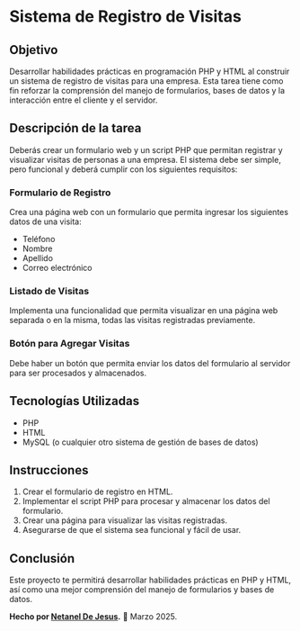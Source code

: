 # Sistema de Registro de Visitas

## Objetivo

Desarrollar habilidades prácticas en programación PHP y HTML al construir un sistema de registro de visitas para una empresa. Esta tarea tiene como fin reforzar la comprensión del manejo de formularios, bases de datos y la interacción entre el cliente y el servidor.

## Descripción de la tarea

Deberás crear un formulario web y un script PHP que permitan registrar y visualizar visitas de personas a una empresa. El sistema debe ser simple, pero funcional y deberá cumplir con los siguientes requisitos:

### Formulario de Registro

Crea una página web con un formulario que permita ingresar los siguientes datos de una visita:

- Teléfono
- Nombre
- Apellido
- Correo electrónico

### Listado de Visitas

Implementa una funcionalidad que permita visualizar en una página web separada o en la misma, todas las visitas registradas previamente.

### Botón para Agregar Visitas

Debe haber un botón que permita enviar los datos del formulario al servidor para ser procesados y almacenados.

## Tecnologías Utilizadas

- PHP
- HTML
- MySQL (o cualquier otro sistema de gestión de bases de datos)

## Instrucciones

1. Crear el formulario de registro en HTML.
2. Implementar el script PHP para procesar y almacenar los datos del formulario.
3. Crear una página para visualizar las visitas registradas.
4. Asegurarse de que el sistema sea funcional y fácil de usar.


## Conclusión

Este proyecto te permitirá desarrollar habilidades prácticas en PHP y HTML, así como una mejor comprensión del manejo de formularios y bases de datos.

**Hecho por [Netanel De Jesus](https://github.com/Netrolly01).** 🚀 Marzo 2025.